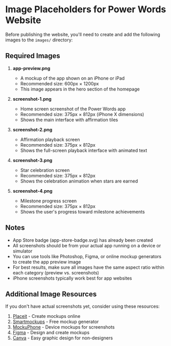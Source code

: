 # Image Placeholders for Power Words Website

Before publishing the website, you'll need to create and add the following images to the `images/` directory:

## Required Images

1. **app-preview.png**
   - A mockup of the app shown on an iPhone or iPad
   - Recommended size: 600px × 1200px
   - This image appears in the hero section of the homepage

2. **screenshot-1.png**
   - Home screen screenshot of the Power Words app
   - Recommended size: 375px × 812px (iPhone X dimensions)
   - Shows the main interface with affirmation tiles

3. **screenshot-2.png**
   - Affirmation playback screen
   - Recommended size: 375px × 812px
   - Shows the full-screen playback interface with animated text

4. **screenshot-3.png**
   - Star celebration screen
   - Recommended size: 375px × 812px
   - Shows the celebration animation when stars are earned

5. **screenshot-4.png**
   - Milestone progress screen
   - Recommended size: 375px × 812px
   - Shows the user's progress toward milestone achievements

## Notes

- App Store badge (app-store-badge.svg) has already been created
- All screenshots should be from your actual app running on a device or simulator
- You can use tools like Photoshop, Figma, or online mockup generators to create the app preview image
- For best results, make sure all images have the same aspect ratio within each category (preview vs. screenshots)
- iPhone screenshots typically work best for app websites

## Additional Image Resources

If you don't have actual screenshots yet, consider using these resources:

1. [Placeit](https://placeit.net/) - Create mockups online
2. [Smartmockups](https://smartmockups.com/) - Free mockup generator
3. [MockuPhone](https://mockuphone.com/) - Device mockups for screenshots
4. [Figma](https://www.figma.com/) - Design and create mockups
5. [Canva](https://www.canva.com/) - Easy graphic design for non-designers 